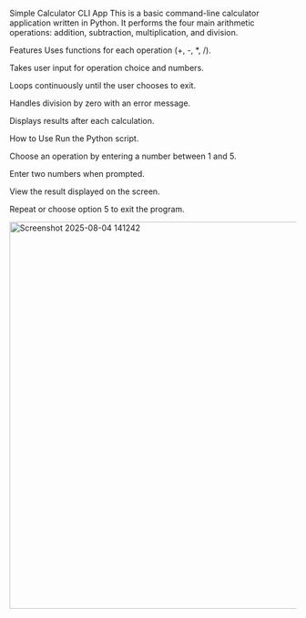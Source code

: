 Simple Calculator CLI App
This is a basic command-line calculator application written in Python. It performs the four main arithmetic operations: addition, subtraction, multiplication, and division.

Features
Uses functions for each operation (+, -, *, /).

Takes user input for operation choice and numbers.

Loops continuously until the user chooses to exit.   

Handles division by zero with an error message.

Displays results after each calculation.

How to Use
Run the Python script.

Choose an operation by entering a number between 1 and 5.

Enter two numbers when prompted.

View the result displayed on the screen.

Repeat or choose option 5 to exit the program.


<img width="714" height="679" alt="Screenshot 2025-08-04 141242" src="https://github.com/user-attachments/assets/313ee50d-405c-41d7-b5ca-406552ff9e7c" />
